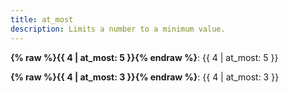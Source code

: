 ```yaml
---
title: at_most
description: Limits a number to a minimum value.
---
```

**{% raw %}{{ 4 | at_most: 5 }}{% endraw %}**: {{ 4 | at_most: 5 }}

**{% raw %}{{ 4 | at_most: 3 }}{% endraw %}**: {{ 4 | at_most: 3 }}